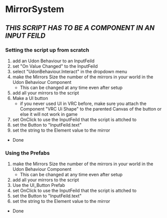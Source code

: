 # MirrorSystem
## ***THIS SCRIPT HAS TO BE A COMPONENT IN AN INPUT FEILD***


### Setting the script up from scratch

1. add an Udon Behaviour to an InputFeild
2. set "On Value Changed" to the InputFeild
3. select "UdonBehaviour.Interact" in the dropdown menu
4. make the Mirrors Size the number of the mirrors in your world in the Udon Behaviour Component
   * This can be changed at any time even after setup
5. add all your mirrors to the script
6. Make a UI button
   * if you never used UI in VRC before, make sure you attach the Component "VRC Ui Shape" to the parented Canvas of the button or else it will not work in game
7. set OnClick to use the InputFeild that the script is attched to
8. set the Button to "InputFeild.text"
9. set the string to the Element value to the mirror
* Done

### Using the Prefabs

1. make the Mirrors Size the number of the mirrors in your world in the Udon Behaviour Component
   * This can be changed at any time even after setup
2. add all your mirrors to the script
3. Use the UI_Button Prefab
4. set OnClick to use the InputFeild that the script is attched to
5. set the Button to "InputFeild.text"
6. set the string to the Element value to the mirror
* Done
